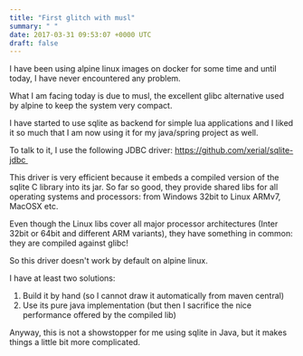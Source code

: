 ```yaml
---
title: "First glitch with musl"
summary: " "
date: 2017-03-31 09:53:07 +0000 UTC
draft: false
---
```

I have been using alpine linux images on docker for some time and until today, I have never encountered any problem.

What I am facing today is due to musl, the excellent glibc alternative used by alpine to keep the system very compact.

I have started to use sqlite as backend for simple lua applications and I liked it so much that I am now using it for my java/spring project as well.

To talk to it, I use the following JDBC driver: <a href="https://github.com/xerial/sqlite-jdbc" target="_blank">https://github.com/xerial/sqlite-jdbc </a>

This driver is very efficient because it embeds a compiled version of the sqlite C library into its jar. So far so good, they provide shared libs for all operating systems and processors: from Windows 32bit to Linux ARMv7, MacOSX etc.

Even though the Linux libs cover all major processor architectures (Inter 32bit or 64bit and different ARM variants), they have something in common: they are compiled against glibc!

So this driver doesn't work by default on alpine linux.

I have at least two solutions:
<ol>
 	<li>Build it by hand (so I cannot draw it automatically from maven central)</li>
 	<li>Use its pure java implementation (but then I sacrifice the nice performance offered by the compiled lib)</li>
</ol>
Anyway, this is not a showstopper for me using sqlite in Java, but it makes things a little bit more complicated.
